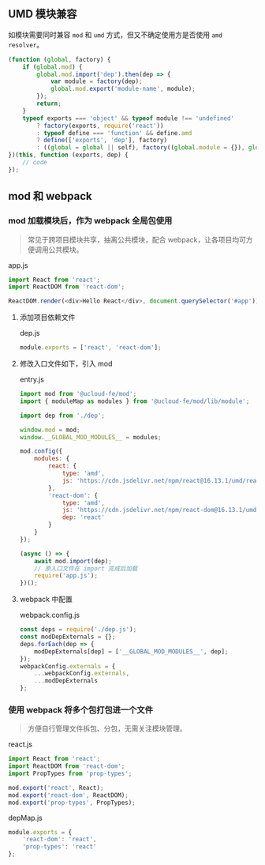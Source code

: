 ## UMD 模块兼容

如模块需要同时兼容 `mod` 和 `umd` 方式，但又不确定使用方是否使用 `amd resolver`。

```js
(function (global, factory) {
    if (global.mod) {
        global.mod.import('dep').then(dep => {
            var module = factory(dep);
            global.mod.export('module-name', module);
        });
        return;
    }
    typeof exports === 'object' && typeof module !== 'undefined'
        ? factory(exports, require('react'))
        : typeof define === 'function' && define.amd
        ? define(['exports', 'dep'], factory)
        : ((global = global || self), factory((global.module = {}), global.dep));
})(this, function (exports, dep) {
    // code
});
```

## mod 和 webpack

### mod 加载模块后，作为 webpack 全局包使用

> 常见于跨项目模块共享，抽离公共模块，配合 webpack，让各项目均可方便调用公共模块。

app.js

```js
import React from 'react';
import ReactDOM from 'react-dom';

ReactDOM.render(<div>Hello React</div>, document.querySelector('#app'));
```

1. 添加项目依赖文件

    dep.js

    ```js
    module.exports = ['react', 'react-dom'];
    ```

2. 修改入口文件如下，引入 mod

    entry.js

    ```js
    import mod from '@ucloud-fe/mod';
    import { moduleMap as modules } from '@ucloud-fe/mod/lib/module';

    import dep from './dep';

    window.mod = mod;
    window.__GLOBAL_MOD_MODULES__ = modules;

    mod.config({
        modules: {
            react: {
                type: 'amd',
                js: 'https://cdn.jsdelivr.net/npm/react@16.13.1/umd/react.production.min.js'
            },
            'react-dom': {
                type: 'amd',
                js: 'https://cdn.jsdelivr.net/npm/react-dom@16.13.1/umd/react-dom.production.min.js',
                dep: 'react'
            }
        }
    });

    (async () => {
        await mod.import(dep);
        // 原入口文件在 import 完成后加载
        require('app.js');
    })();
    ```

3. webpack 中配置

    webpack.config.js

    ```js
    const deps = require('./dep.js');
    const modDepExternals = {};
    deps.forEach(dep => {
        modDepExternals[dep] = ['__GLOBAL_MOD_MODULES__', dep];
    });
    webpackConfig.externals = {
        ...webpackConfig.externals,
        ...modDepExternals
    };
    ```

### 使用 webpack 将多个包打包进一个文件

> 方便自行管理文件拆包、分包，无需关注模块管理。

react.js

```js
import React from 'react';
import ReactDOM from 'react-dom';
import PropTypes from 'prop-types';

mod.export('react', React);
mod.export('react-dom', ReactDOM);
mod.export('prop-types', PropTypes);
```

depMap.js

```js
module.exports = {
    'react-dom': 'react',
    'prop-types': 'react'
};
```
